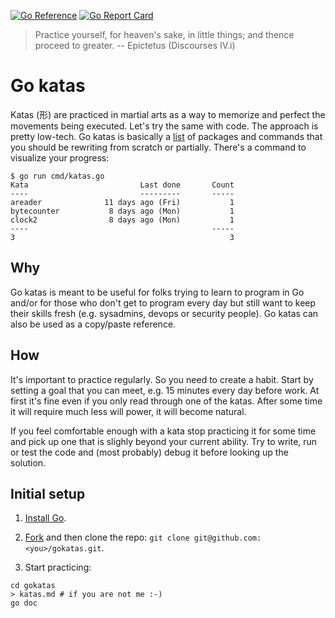 [![Go Reference](https://pkg.go.dev/badge/github.com/jreisinger/gokatas.svg)](https://pkg.go.dev/github.com/jreisinger/gokatas)
[![Go Report Card](https://goreportcard.com/badge/github.com/jreisinger/gokatas)](https://goreportcard.com/report/github.com/jreisinger/gokatas)

> Practice yourself, for heaven's sake, in little things; and thence proceed to greater. -- Epictetus (Discourses IV.i)

# Go katas

Katas (形) are practiced in martial arts as a way to memorize and perfect the movements being executed. Let's try the same with code. The approach is pretty low-tech. Go katas is basically a [list](https://pkg.go.dev/github.com/jreisinger/gokatas#section-directories) of packages and commands that you should be rewriting from scratch or partially. There's a command to visualize your progress:

```
$ go run cmd/katas.go
Kata                         Last done       Count
----                         ---------       -----
areader              11 days ago (Fri)           1
bytecounter           8 days ago (Mon)           1
clock2                8 days ago (Mon)           1
----                                         -----
3                                                3
```

## Why

Go katas is meant to be useful for folks trying to learn to program in Go and/or
for those who don't get to program every day but still want to keep their skills
fresh (e.g. sysadmins, devops or security people). Go katas can also be used as
a copy/paste reference.

## How

It's important to practice regularly. So you need to create a habit. Start by
setting a goal that you can meet, e.g. 15 minutes every day before work. At
first it's fine even if you only read through one of the katas. After some time
it will require much less will power, it will become natural.

If you feel comfortable enough with a kata stop practicing it for some time and pick up one that is slighly beyond your current ability. Try to write, run or test the code and (most probably) debug it before looking up the solution.

## Initial setup

1) [Install Go](https://go.dev/doc/install).

2) [Fork](https://github.com/jreisinger/gokatas/fork) and then clone the repo: `git clone git@github.com:<you>/gokatas.git`.

3) Start practicing:

```
cd gokatas
> katas.md # if you are not me :-)
go doc
```
